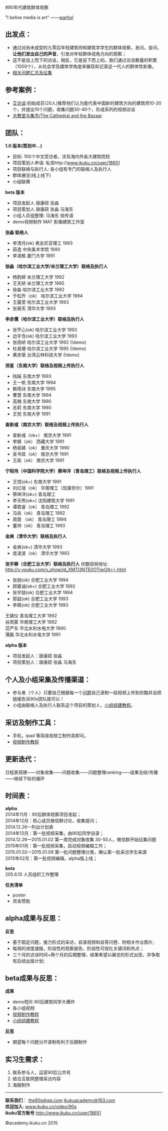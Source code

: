#90年代建筑群体观察


"I belive media is art" ——[warhol](https://en.wikipedia.org/wiki/Andy_Warhol)

## 出发点：  
* 通过对尚未成型的九零后年轻建筑师和建筑学学生的群体观察，发问，自问，**让他们发出自己的声音**，引发对年轻群体视角方向的观察；
* 这不是自上而下的访谈，相反，它是自下而上的。我们通过访谈数量的积累（1000个），从社会学及媒体学角度来展现和记录这一代人的群体性影像。
* [相关问题汇总及征集](90s/q.md) 


## 参考案例：
* [艾访谈](http://www.ikuku.cn/tag/%E8%89%BE%C2%B7%E5%BA%93%E5%BA%93%E7%B3%BB%E5%88%97%E8%AE%BF%E8%B0%88):初始成员(20人)推荐他们认为能代表中国新的建筑方向的建筑师10-20个，并提出10个问题，收集问题30-40个，形成系列的视频访谈
* [大教堂与集市/The Cathedral and the Bazaar](https://en.wikipedia.org/wiki/The_Cathedral_and_the_Bazaar)


## 团队：


**1.0 版本(策划中...)** 

* 目标: 100个中文受访者，涉及海内外各大建筑院校    
* 项目策划人申请: 私信http://www.ikuku.cn/user/18651  
* 项目联络与执行人: 各小组有专门的联络人及执行人  
* 群体展览(线上线下)  
* 小组联赛  


**beta 版本**  

* 项目发起人  唐康硕 张淼    
* 项目策划人  唐康硕 张淼 马海东  
* 小组人员组整理: 马海东 徐传语  
* demo视频制作  MAT  影像建筑工作室  


**张淼 联络人**  
* 李清月(ok) 弗吉尼亚理工	1993  
* 茹逸 中央美术学院 1990  
* 李凌枫 厦门大学 		1991  

**徐淼（哈尔滨工业大学/米兰理工大学）联络及执行人**  
* 杨韵婷 米兰理工大学	1992  
* 王天娇 米兰理工大学	1995 
* 徐淼 哈尔滨工业大学	1992  
* 于松乔（ok）  哈尔滨工业大学	1994  
* 王露莹 哈尔滨工业大学	1993 
* 张昊天 清华大学 1993  

**李彦儒（哈尔滨工业大学）联络及执行人**  
* 张苧心(ok) 哈尔滨工业大学	1993  
* 边宇含(ok) 哈尔滨工业大学	1993  
* 张雨峤 哈尔滨工业大学 1992 (!demo)
* 杜易珊 哈尔滨工业大学 1995 (!demo)
* 黄彦棻 台湾云林科技大学 (!demo)

**郑星（东南大学）联络及视频上传执行人** 
* 陆娟 东南大学 1993  
* 王一帆 东南大学 1994  
* 赖雨诗 东南大学 1995  
* 曹慧 东南大学 1994  
* 高楠 东南大学 1990  
* 吉莉 东南大学 1990  
* 王悦 东南大学 1991  

**查新彧（南京大学）联络及视频上传执行人**  
* 查新彧（ok+） 南京大学      1991
* 李婧（ok） 西藏大学		1991  
* 杨丽婧（ok）  重庆大学 1990 
* 吴书其（ok） 南京大学 1991  
* 王政（ok） 南京大学 1991  

**宁昭伟（中国科学院大学）蔡坤洋（青岛理工）联络及视频上传执行人**  
* 王悦(ok+)   东南大学      1991    
* 刘亿瑶（ok）   华南理工（现康奈尔）1991  
* 蔡坤洋(ok+)  青岛理工        
* 李天熊(ok+)  沈阳建筑大学  1991  
* 谭君睿（ok）   青岛理工      1992    
* 冯垚（ok）     青岛理工      1992  
* 周晋 （ok）    青岛理工      1994    
* 董帅（ok）     青岛理工      1993   
  

**金爽（清华大学）联络及执行人** 
* 金爽(ok+)   清华大学   1993  
* 庞凌波（ok）  清华大学   1993 


**张宇卿（合肥工业大学）联络及执行人** 优酷视频地址: http://v.youku.com/v_show/id_XMTI3NTE0OTIwOA==.html   

* 张驰(ok) 合肥工业大学	1994  
* 顾嘉诚(ok+) 合肥工业大学	1992  
* 张宇喆(ok) 合肥工业大学	1994  
* 郭喆(ok) 合肥工业大学	1993  
* 李萌(ok) 合肥工业大学 1993  




王婧仪 青岛理工大学	1992  	
谷雨蒙 华南理工大学	1992  	
范严东 华北水利水电大学    1990  
蒲磊 华北水利水电大学    1991  



**alpha 版本**  

* 项目发起人：唐康硕 张淼   
* 项目策划人：唐康硕 张淼 马海东  
 

## 个人及小组采集及传播渠道：    
* 参与者（个人）只要自己根据每一个[问题](90s/q.md)自己录制一段视频上传到优酷并且把链接告诉90s团队就可以！  
* 小组由联络人及执行人联系这个项目的策划人，[小组组建教程](90s/team-setup.md)。   

## 采访及制作工具：  
* 手机，ipad 等简易视频工制作具即可。
* [视频制作教程](90s/video-tutorial.md)  

## 更新迭代：
日程表搭建——对象收集——问题收集——问题整理ranking——成果总结/传播——继续下轮的循环 
         

## 时间表： 

**alpha**  
2014年11月：90后群体观察项目发起；  
2014年12月：核心成员微信群讨论，收集提问；   
2014.12.26—列出计划表    
2014年12月：第一批视频采集，由90后同学自录；   
2014.12.26—2015.01.02 第一周完成对象收集 30-50人，微信群开始征集问题    
2015年01月：第一批视频采集，启动视频编辑工作；  
2015.01.02—2015.01.09 第一批问题整理分类，确认第一批采访学生来源    
2015年02月：第一批视频编辑，alpha版上线；  

**beta**  
205.6.10  人员组织工作整理


**任务清单**  

* poster
* 资金赞助 


## alpha成果与反思：

**反思**  
* 基于固定问题，接力形式的采访，自录视频和自答问卷、附相关作业图片;  
* 每周的进度通报，阶段性的观察报告，阶段性可视化关键词和热点；
* 三个月的访谈时间+两个月的后期整理，结果希望以展览的形式出现，并争取有后续出版计划;  

## beta成果与反思：
**成果**  
* demo短片:90后建筑同学大爆炸
* 各小组视频  
* [视频制作教程](90s/video-tutorial.md)  
* [小组组建教程](90s/team-setup.md)  

**反思**  
* 期望每个问题分开录制有利于后期制作





## 实习生需求：

1. 联系参与人，运营90后公共号
2. 结合互联网整理采访内容  
3. 海报制作  

-----

**联系我们**： the90s@qq.com ikukuacademy@163.com     
**欢迎加入**:   www.ikuku.cn/video/90s  
**ikuku官方账号** http://www.ikuku.cn/user/18651  


&copy;academy.ikuku.cn 2015
